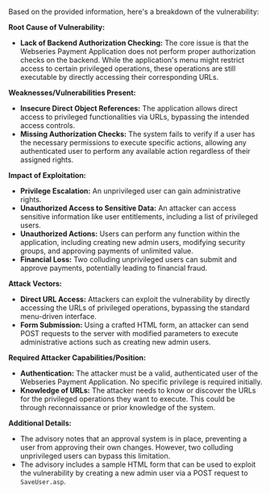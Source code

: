 Based on the provided information, here's a breakdown of the vulnerability:

**Root Cause of Vulnerability:**

*   **Lack of Backend Authorization Checking:** The core issue is that the Webseries Payment Application does not perform proper authorization checks on the backend. While the application's menu might restrict access to certain privileged operations, these operations are still executable by directly accessing their corresponding URLs.

**Weaknesses/Vulnerabilities Present:**

*   **Insecure Direct Object References:** The application allows direct access to privileged functionalities via URLs, bypassing the intended access controls.
*   **Missing Authorization Checks:**  The system fails to verify if a user has the necessary permissions to execute specific actions, allowing any authenticated user to perform any available action regardless of their assigned rights.

**Impact of Exploitation:**

*   **Privilege Escalation:** An unprivileged user can gain administrative rights.
*   **Unauthorized Access to Sensitive Data:**  An attacker can access sensitive information like user entitlements, including a list of privileged users.
*   **Unauthorized Actions:** Users can perform any function within the application, including creating new admin users, modifying security groups, and approving payments of unlimited value.
*  **Financial Loss:**  Two colluding unprivileged users can submit and approve payments, potentially leading to financial fraud.

**Attack Vectors:**

*   **Direct URL Access:** Attackers can exploit the vulnerability by directly accessing the URLs of privileged operations, bypassing the standard menu-driven interface.
*   **Form Submission:** Using a crafted HTML form, an attacker can send POST requests to the server with modified parameters to execute administrative actions such as creating new admin users.

**Required Attacker Capabilities/Position:**

*   **Authentication:** The attacker must be a valid, authenticated user of the Webseries Payment Application. No specific privilege is required initially.
*   **Knowledge of URLs:** The attacker needs to know or discover the URLs for the privileged operations they want to execute. This could be through reconnaissance or prior knowledge of the system.

**Additional Details:**

*   The advisory notes that an approval system is in place, preventing a user from approving their own changes. However, two colluding unprivileged users can bypass this limitation.
*   The advisory includes a sample HTML form that can be used to exploit the vulnerability by creating a new admin user via a POST request to `SaveUser.asp`.